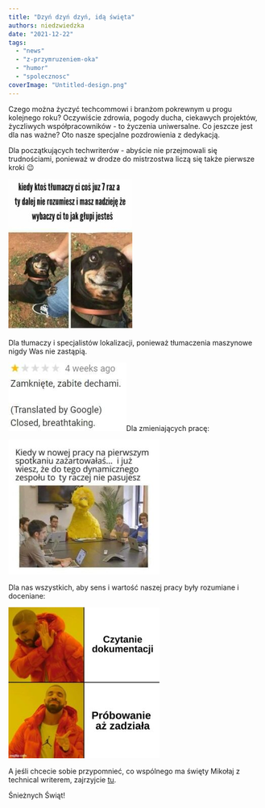 ```yaml
---
title: "Dzyń dzyń dzyń, idą święta"
authors: niedzwiedzka
date: "2021-12-22"
tags:
  - "news"
  - "z-przymruzeniem-oka"
  - "humor"
  - "spolecznosc"
coverImage: "Untitled-design.png"
---
```


Czego można życzyć techcommowi i branżom pokrewnym u progu kolejnego roku?
Oczywiście zdrowia, pogody ducha, ciekawych projektów, życzliwych
współpracowników - to życzenia uniwersalne. Co jeszcze jest dla nas ważne? Oto
nasze specjalne pozdrowienia z dedykacją.

Dla początkujących techwriterów - abyście nie przejmowali się trudnościami,
ponieważ w drodze do mistrzostwa liczą się także pierwsze kroki 😉

[![](images/piesek-246x300.jpg)](http://techwriter.pl/wp-content/uploads/2021/12/piesek.jpg)

Dla tłumaczy i specjalistów lokalizacji, ponieważ tłumaczenia maszynowe nigdy
Was nie zastąpią.

[![](images/tlumoczenie.jpg)](http://techwriter.pl/wp-content/uploads/2021/12/tlumoczenie.jpg)Dla
zmieniających pracę:

[![](images/nowapraca-300x268.jpg)](http://techwriter.pl/wp-content/uploads/2021/12/nowapraca.jpg)

Dla nas wszystkich, aby sens i wartość naszej pracy były rozumiane i doceniane:

[![](images/czytanie-300x300.jpg)](http://techwriter.pl/wp-content/uploads/2021/12/czytanie.jpg)

A jeśli chcecie sobie przypomnieć, co wspólnego ma święty Mikołaj z technical
writerem, zajrzyjcie
[tu](http://techwriter.pl/swiety-mikolaj-co-ma-wspolnego-z-technical-writerem/).

Śnieżnych Świąt!
